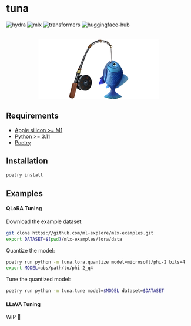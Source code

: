 # tuna

![hydra](https://img.shields.io/static/v1?label=hydra&message=1.3.2&color=e5793c)
![mlx](https://img.shields.io/static/v1?label=mlx&message=0.5.0&color=000000)
![transformers](https://img.shields.io/static/v1?label=transformers&message=4.38.2&color=ffffff)
![huggingface-hub](https://img.shields.io/static/v1?label=huggingface-hub&message=0.21.3&color=ffcc33)

<p align="center">
  <br>
  <img src="assets/fishing-pole.png" width="65%"/>
  </br>
</p>

## Requirements

- [Apple silicon >= M1](https://support.apple.com/en-us/116943)
- [Python >= 3.11](https://www.python.org/downloads/release/python-3110/)
- [Poetry](https://python-poetry.org/)

## Installation

```bash
poetry install
```

## Examples

#### QLoRA Tuning
Download the example dataset:
```bash
git clone https://github.com/ml-explore/mlx-examples.git
export DATASET=$(pwd)/mlx-examples/lora/data
```
Quantize the model:
```bash
poetry run python -m tuna.lora.quantize model=microsoft/phi-2 bits=4
export MODEL=abs/path/to/phi-2_q4
```
Tune the quantized model:
```bash
poetry run python -m tuna.tune model=$MODEL dataset=$DATASET
```

#### LLaVA Tuning
WIP 🚧
